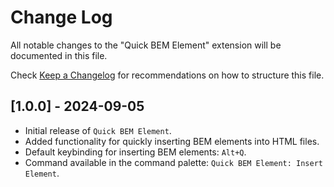 # Change Log

All notable changes to the "Quick BEM Element" extension will be documented in this file.

Check [Keep a Changelog](http://keepachangelog.com/) for recommendations on how to structure this file.

## [1.0.0] - 2024-09-05

- Initial release of `Quick BEM Element`.
- Added functionality for quickly inserting BEM elements into HTML files.
- Default keybinding for inserting BEM elements: `Alt+Q`.
- Command available in the command palette: `Quick BEM Element: Insert Element`.
